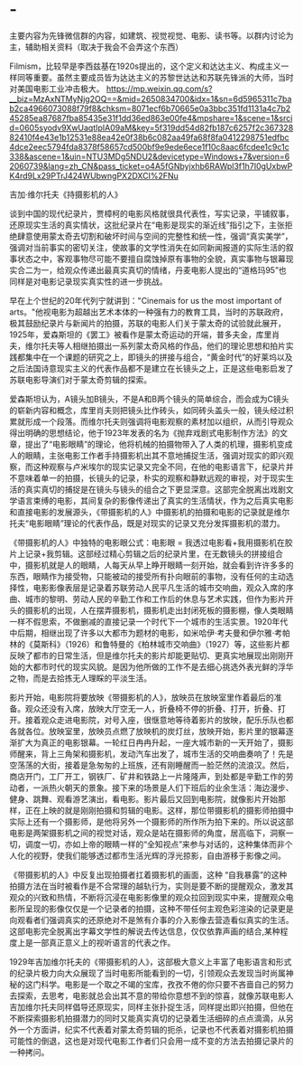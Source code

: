 # -
主要内容为先锋微信群的内容，如建筑、视觉视觉、电影、读书等。以群内讨论为主，辅助相关资料（取决于我会不会弄这个东西）

Filmism，比较早是李西兹基在1920s提出的，这个定义和达达主义、构成主义一样同等重要。虽然主要成员皆为达达主义的苏黎世达达和苏联先锋派的大师，当时对美国电影工业冲击极大。
https://mp.weixin.qq.com/s?__biz=MzAxNTMyNjg2OQ==&mid=2650834700&idx=1&sn=6d5965311c7bab2ca4966073088f79f8&chksm=8071ecf6b70665e0a3bbc351fd1131a4c7b245285ea87687fba85435e31f1dd36ed863e00fe4&mpshare=1&scene=1&srcid=0605syodv9XwUaqtIpIA09aM&key=5f319dd54d82fb187c6257f2c36732882410f4e43e1b12531e88ea42e0f38b6c082aa49fa68f8fa0412298751edfbc4dce2eec5794fda8378f58657cd500bf9e9ede6ece1f10c8aac6fcdee1c9c1c338&ascene=1&uin=NTU3MDg5NDU2&devicetype=Windows+7&version=62060739&lang=zh_CN&pass_ticket=o4A5fGNbyjxhb6RAWpl3f1h7I0gUxbwPK4rd9Lx29PTrJ424WUbwngPX2DXCI%2FNu

吉加·维尔托夫《持摄影机的人》

谈到中国的现代纪录片，贾樟柯的电影风格就很具代表性，写实记录，平铺叙事，还原现实生活的真实情状，这批纪录片在“电影是现实的渐近线”指引之下，主张拒绝肆意使用蒙太奇去切割和破坏时间与空间的完整性和统一性，强调“真实美学”，强调对当前事实的密切关注，使故事的文学性消失在如同新闻报道的实际生活的叙事状态之中，客观事物尽可能不要擅自腐蚀掉原有事物的全貌，真实事物与银幕现实合二为一，给观众传递出最真实真切的情绪，丹麦电影人提出的“道格玛95”也同样是对电影记录现实真实性的进一步挑战。

早在上个世纪的20年代列宁就讲到："Cinemais for us the most important of arts。"他视电影为超越出艺术本体的一种强有力的教育工具，当时的苏联政府，极其鼓励纪录片与新闻片的拍摄，苏联的电影人们关于蒙太奇的试验就此展开，1925年，爱森斯坦的《罢工》被看作是蒙太奇运动的开端，普多夫金，库里肖夫，维尔托夫等人相继拍摄出一系列蒙太奇风格的作品，他们的理论思想和拍片实践都集中在一个课题的研究之上，即镜头的拼接与组合，“黄金时代”的好莱坞以及之后法国诗意现实主义的代表作品都不是建立在长镜头之上，正是这些电影启发了苏联电影导演们对于蒙太奇剪辑的探索。

爱森斯坦认为，A镜头加B镜头，不是A和B两个镜头的简单综合，而会成为C镜头的崭新内容和概念，库里肖夫则把镜头比作砖头，如同砖头盖头一般，镜头经过积累就形成一个段落。而维尔托夫则强调将电影观察的素材加以组织，从而引导观众得出明确的思想结论，他于1923年发表的名为《抛弃戏剧式电影制作方法》的文章，提出了“电影眼睛”的理论，他将机械的拍摄物带入了人类的机理，摄影机变成人的眼睛，主张电影工作者手持摄影机出其不意地捕捉生活，强调对现实的即兴观察，而这种观察与卢米埃尔的现实记录又完全不同，在他的电影语言下，纪录片并不意味着单一的拍摄，长镜头的记录，朴实的观察和静默远观的审视，对于现实生活的真实真切的捕捉是在镜头与镜头的组合之下更显深意。这部完全脱离出戏剧文学语言束缚的电影，其间复杂的影像传递出了真实的生活情状，作为之后真实电影和直接电影的发展源头，《带摄影机的人》中摄影机的拍摄和电影的记录就是维尔托夫“电影眼睛”理论的代表作品，既是对现实的记录又充分发挥摄影机的潜力。

《带摄影机的人》中独特的电影眼公式：电影眼 = 我透过电影看+我用摄影机在胶片上记录+我剪辑。这部经过精心剪辑之后的纪录片里，在无数镜头的拼接组合中，摄影机就是人的眼睛，人每天从早上睁开眼睛一刻开始，就会看到许许多多的东西，眼睛作为接受物，只能被动的接受所有扑向眼前的事物，没有任何的主动选择性，电影影像表层是记录着苏联劳动人民平凡生活的城市交响曲，观众入席的序曲、城市的黎明、劳动人民的辛勤工作和工作后的休息与艺术实践，但作为影片开头的摄影机的出现，人在摆弄摄影机，摄影机走出封闭死板的摄影棚，像人类眼睛一样不假思索，不做删减的直接记录一个时代下一个城市的生活实景。1920年代中后期，相继出现了许多以大都市为题材的电影，如米哈伊·考夫曼和伊尔雅·考帕林的《莫斯科》（1926）和鲁特曼的《柏林城市交响曲》（1927）等，这些影片都反映了都市的日常生活，但是维尔托夫的影片却能更贴切、更真实地展现出刚刚开始的大都市时代的现实风貌。是因为他所做的工作不是去细心挑选外表光鲜的浮华之物，而是去拾拣无人理睬的平淡生活。

影片开始，电影院将要放映《带摄影机的人》，放映员在放映室里作着最后的准备。观众还没有入席，放映大厅空无一人，折叠椅不停的折叠、打开，折叠、打开。接着观众走进电影院，对号入座，很惬意地等待着影片的放映，配乐乐队也都各就各位。放映室里，放映员点燃了放映机的炭灯丝，放映开始，影片里的银幕逐渐扩大为真正的电影银幕。一轮红日冉冉升起，一座大城市新的一天开始了，摄影师醒来，背上三角架和摄影机，发动汽车出发了，城市生活的交响曲奏响了！先是空荡荡的大街，接着是急匆匆的上班族，还有刚睡醒而一脸茫然的流浪汉。然后，商店开门，工厂开工，钢铁厂、矿井和铁路上一片隆隆声，到处都是辛勤工作的劳动者，一派热火朝天的景象。接下来的场景是人们下班后的业余生活：海边漫步、健身、跳舞、观看游艺演出，看电影。影片最后又回到电影院，就像影片开始那样，正在上映的就是刚刚拍摄和剪辑的电影。这样，那位带摄影机的摄影师拍摄中实际上还有一个摄影师，是他将另外一个摄影师的所作所为拍下来的。所以说这部电影是两架摄影机之间的视觉对话，观众是站在摄影师的角度，居高临下，洞察一切，调度一切，亦如上帝的眼睛一样的“全知视点”来参与对话的，这种集体而非个人化的视野，使我们能够透过都市生活光辉的浮光掠影，自由游移于影像之间。

《带摄影机的人》中反复出现拍摄者扛着摄影机的画面，这种 “自我暴露”的这种拍摄方法在当时被看作是不合常理的越轨行为，实则是要不断的提醒观众，激发其观众的兴致和热情，不断将沉浸在电影影像里的观众拉回到现实中来，提醒观众电影所呈现的影像仅仅是一个记录者的拍摄，这种不带任何主观色彩渲染的记录更是向观看者们强调真实的还原绝对不是煞有介事的介入影像去营造看似真实的生活。这部电影完全脱离出字幕文学性的解说去传达信息，仅仅依靠声画的结合,某种程度上是一部真正意义上的视听语言的代表之作。

1929年吉加维尔托夫的《带摄影机的人》，这部极大意义上丰富了电影语言和形式的纪录片极力向大众展现了当时电影所能看到的一切，引领观众去发现当时尚属神秘的这门科学。电影是一个取之不竭的宝库，孜孜不倦的你只要不吝啬自己的努力去探索，去思考，电影就总会出其不意的带给你意想不到的惊喜，就像苏联电影人吉加维尔托夫同样倡导还原现实，同样主张扑捉生活，同样提出即兴拍摄，但他在不断探索摄影机拍摄潜力的同时又能真实真切的记录着生活细碎的点点滴滴，从另外一个方面讲，纪实不代表着对蒙太奇剪辑的扼杀，记录也不代表着对摄影机拍摄可能性的倒退，这也是对现代电影工作者们只会用一成不变的方法去拍摄记录片的一种拷问。

